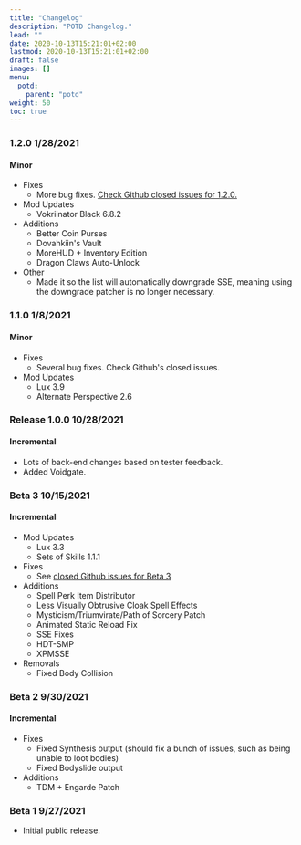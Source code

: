 ```yaml
---
title: "Changelog"
description: "POTD Changelog."
lead: ""
date: 2020-10-13T15:21:01+02:00
lastmod: 2020-10-13T15:21:01+02:00
draft: false
images: []
menu:
  potd:
    parent: "potd"
weight: 50
toc: true
---
```


### 1.2.0 1/28/2021
#### Minor
- Fixes
  - More bug fixes. [Check Github closed issues for 1.2.0.](https://github.com/ForgottenGlory/POTD/milestone/2?closed=1)
- Mod Updates
  - Vokriinator Black 6.8.2
- Additions
  - Better Coin Purses
  - Dovahkiin's Vault
  - MoreHUD + Inventory Edition
  - Dragon Claws Auto-Unlock
- Other
  - Made it so the list will automatically downgrade SSE, meaning using the downgrade patcher is no longer necessary.

### 1.1.0 1/8/2021
#### Minor
- Fixes
  - Several bug fixes. Check Github's closed issues.
- Mod Updates
  - Lux 3.9
  - Alternate Perspective 2.6

### Release 1.0.0 10/28/2021
#### Incremental
- Lots of back-end changes based on tester feedback.
- Added Voidgate.

### Beta 3 10/15/2021
#### Incremental
- Mod Updates
  - Lux 3.3
  - Sets of Skills 1.1.1
- Fixes
  - See [closed Github issues for Beta 3](https://github.com/ForgottenGlory/POTD/milestone/1?closed=1)
- Additions
  - Spell Perk Item Distributor
  - Less Visually Obtrusive Cloak Spell Effects
  - Mysticism/Triumvirate/Path of Sorcery Patch
  - Animated Static Reload Fix
  - SSE Fixes
  - HDT-SMP
  - XPMSSE
- Removals
  - Fixed Body Collision

### Beta 2 9/30/2021
#### Incremental
- Fixes
  - Fixed Synthesis output (should fix a bunch of issues, such as being unable to loot bodies)
  - Fixed Bodyslide output
- Additions
  - TDM + Engarde Patch

### Beta 1 9/27/2021
- Initial public release.